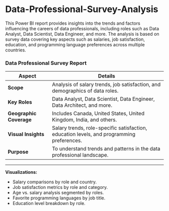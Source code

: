 # Data-Professional-Survey-Analysis

This Power BI report provides insights into the trends and factors influencing the careers of data professionals, including roles such as Data Analyst, Data Scientist, Data Engineer, and more. The analysis is based on survey data covering key aspects such as salaries, job satisfaction, education, and programming language preferences across multiple countries.

### Data Professional Survey Report

| **Aspect**               | **Details**                                                                 |
|---------------------------|-----------------------------------------------------------------------------|
| **Scope**                | Analysis of salary trends, job satisfaction, and demographics of data roles. |
| **Key Roles**            | Data Analyst, Data Scientist, Data Engineer, Data Architect, and more.       |
| **Geographic Coverage**  | Includes Canada, United States, United Kingdom, India, and others.          |
| **Visual Insights**      | Salary trends, role-specific satisfaction, education levels, and programming preferences. |
| **Purpose**              | To understand trends and patterns in the data professional landscape.        |

--- 

**Visualizations:**
* Salary comparisons by role and country.
* Job satisfaction metrics by role and category.
* Age vs. salary analysis segmented by roles.
* Favorite programming languages by job title.
* Education level breakdown by role.
